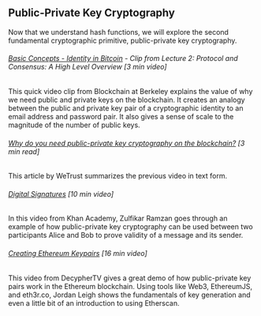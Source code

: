 ## Public-Private Key Cryptography

Now that we understand hash functions, we will explore the second fundamental cryptographic primitive, public-private key cryptography.

###### [Basic Concepts - Identity in Bitcoin](https://www.youtube.com/embed/fgSvXFZ1GuU?start=1005&end=1187&version=3) - Clip from Lecture 2: Protocol and Consensus: A High Level Overview \[3 min video\]

This quick video clip from Blockchain at Berkeley explains the value of why we need public and private keys on the blockchain.  It creates an analogy between the public and private key pair of a cryptographic identity to an email address and password pair.  It also gives a sense of scale to the magnitude of the number of public keys.

###### [Why do you need public-private key cryptography on the blockchain?](https://blog.wetrust.io/why-do-i-need-a-public-and-private-key-on-the-blockchain-c2ea74a69e76) \[3 min read\]

This article by WeTrust summarizes the previous video in text form.

###### [Digital Signatures](https://www.youtube.com/watch?v=Aq3a-_O2NcI&feature=youtu.be) \[10 min video\]

In this video from Khan Academy, Zulfikar Ramzan goes through an example of how public-private key cryptography can be used between two participants Alice and Bob to prove validity of a message and its sender.

###### [Creating Ethereum Keypairs](http://decypher.tv/series/ethereum-development/video/2) \[16 min video\]

This video from DecypherTV gives a great demo of how public-private key pairs work in the Ethereum blockchain.  Using tools like Web3, EthereumJS, and eth3r.co, Jordan Leigh shows the fundamentals of key generation and even a little bit of an introduction to using Etherscan.


